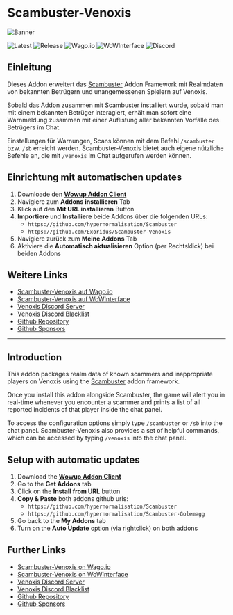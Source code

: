 # Scambuster-Venoxis

![Banner](https://repository-images.githubusercontent.com/606464603/aa7a516c-ae5c-4711-a5f8-fa1315156e73)

![Latest](https://img.shields.io/github/v/release/Exoridus/Scambuster-Venoxis?style=for-the-badge&label=Latest&logo=github&color=brightgreen&link=https://github.com/Exoridus/Scambuster-Venoxis/releases/latest)
![Release](https://img.shields.io/github/release-date/Exoridus/Scambuster-Venoxis?style=for-the-badge&label=Release&logo=github&link=https://github.com/Exoridus/Scambuster-Venoxis/releases/latest)
![Wago.io](https://custom-icon-badges.demolab.com/badge/Wago.io-c2292f?style=for-the-badge&logo=wagoio-logo&link=https://addons.wago.io/addons/scambuster-venoxis)
![WoWInterface](https://custom-icon-badges.demolab.com/badge/WoWInterface-d65219?style=for-the-badge&logo=wow-logo&link=https://www.wowinterface.com/downloads/info26613-Scambuster-Venoxis.html)
![Discord](https://img.shields.io/badge/Discord-5865F2?style=for-the-badge&logo=discord&logoColor=fff&link=https://discord.gg/NGtvvQYnmP)

## Einleitung

Dieses Addon erweitert das [Scambuster](https://github.com/hypernormalisation/Scambuster) Addon Framework mit Realmdaten von bekannten Betrügern und unangemessenen Spielern auf Venoxis.

Sobald das Addon zusammen mit Scambuster installiert wurde, sobald man mit einem bekannten Betrüger interagiert, erhält man sofort eine Warnmeldung zusammen mit einer Auflistung aller bekannten Vorfälle des Betrügers im Chat.

Einstellungen für Warnungen, Scans können mit dem Befehl `/scambuster` bzw. `/sb` erreicht werden. Scambuster-Venoxis bietet auch eigene nützliche Befehle an, die mit `/venoxis` im Chat aufgerufen werden können.

## Einrichtung mit automatischen updates
1. Downloade den **[Wowup Addon Client](https://wowup.io/)**
2. Navigiere zum **Addons installieren** Tab
3. Klick auf den **Mit URL installieren** Button
4. **Importiere** und **Installiere** beide Addons über die folgenden URLs:
   - `https://github.com/hypernormalisation/Scambuster`
   - `https://github.com/Exoridus/Scambuster-Venoxis`
5. Navigiere zurück zum **Meine Addons** Tab
6. Aktiviere die **Automatisch aktualisieren** Option (per Rechtsklick) bei beiden Addons 

## Weitere Links
- [Scambuster-Venoxis auf Wago.io](https://addons.wago.io/addons/scambuster-venoxis)
- [Scambuster-Venoxis auf WoWInterface](https://www.wowinterface.com/downloads/info26613-Scambuster-Venoxis.html)
- [Venoxis Discord Server](https://discord.gg/NGtvvQYnmP)
- [Venoxis Discord Blacklist](https://docs.google.com/spreadsheets/d/1IKAr8A4P0-LhkXqMxizvgYy1E2gph_00M_O0r3rDGkY/edit?usp=sharing)
- [Github Repository](https://github.com/Exoridus/Scambuster-Venoxis)
- [Github Sponsors](https://github.com/sponsors/Exoridus)

---

## Introduction

This addon packages realm data of known scammers and inappropriate players on Venoxis using the [Scambuster](https://github.com/hypernormalisation/Scambuster) addon framework.

Once you install this addon alongside Scambuster, the game will alert you in real-time whenever you encounter a scammer and prints a list of all reported incidents of that player inside the chat panel.

To access the configuration options simply type `/scambuster` or `/sb` into the chat panel. Scambuster-Venoxis also provides a set of helpful commands, which can be accessed by typing `/venoxis` into the chat panel.

## Setup with automatic updates
1. Download the **[Wowup Addon Client](https://wowup.io/)**
2. Go to the **Get Addons** tab
3. Click on the **Install from URL** button
4. **Copy & Paste** both addons github urls:
   - `https://github.com/hypernormalisation/Scambuster`
   - `https://github.com/hypernormalisation/Scambuster-Golemagg`
5. Go back to the **My Addons** tab
6. Turn on the **Auto Update** option (via rightclick) on both addons

## Further Links
- [Scambuster-Venoxis on Wago.io](https://addons.wago.io/addons/scambuster-venoxis)
- [Scambuster-Venoxis on WoWInterface](https://www.wowinterface.com/downloads/info26613-Scambuster-Venoxis.html)
- [Venoxis Discord Server](https://discord.gg/NGtvvQYnmP)
- [Venoxis Discord Blacklist](https://docs.google.com/spreadsheets/d/1IKAr8A4P0-LhkXqMxizvgYy1E2gph_00M_O0r3rDGkY/edit?usp=sharing)
- [Github Repository](https://github.com/Exoridus/Scambuster-Venoxis)
- [Github Sponsors](https://github.com/sponsors/Exoridus)